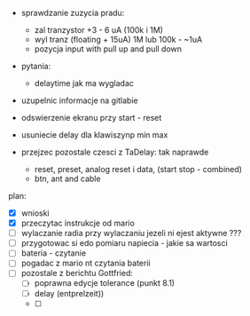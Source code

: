 - sprawdzanie zuzycia pradu:
	- zal tranzystor +3 - 6 uA (100k i 1M)
	- wyl tranz (floating + 15uA) 1M lub 100k - ~1uA
	- pozycja input with pull up and pull down
- pytania:
	- delaytime jak ma wygladac


- uzupelnic informacje na gitlabie
- odswierzenie ekranu przy start - reset
- usuniecie delay dla klawiszynp min max
- przejzec pozostale czesci z TaDelay: tak naprawde
	- reset, preset, analog reset i data, (start stop - combined)
	- btn, ant and cable

plan:
- [x] wnioski
- [x] przeczytac instrukcje od mario
- [ ] wylaczanie radia przy wylaczaniu jezeli ni ejest aktywne ???
- [ ] przygotowac si edo pomiaru napiecia - jakie sa wartosci
- [ ] bateria - czytanie
- [ ] pogadac z mario nt czytania baterii
- [ ] pozostale z berichtu Gottfried:
	- [ ] poprawna edycje tolerance (punkt 8.1)
	- [ ] delay (entprelzeit))
	- [ ] 